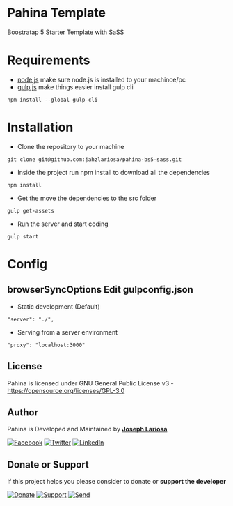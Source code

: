 # Pahina Template
Boostratap 5 Starter Template with SaSS

# Requirements

* [node.js](https://nodejs.org/) make sure node.js is installed to your machince/pc
* [gulp.js](https://gulpjs.com/docs/en/getting-started/quick-start) make things easier install gulp cli
```
npm install --global gulp-cli
```

# Installation
* Clone the repository to your machine
```
git clone git@github.com:jahzlariosa/pahina-bs5-sass.git
```
* Inside the project run npm install to download all the dependencies
```
npm install
```
* Get the move the dependencies to the src folder
```
gulp get-assets
```
* Run the server and start coding
```
gulp start
```

# Config
## browserSyncOptions Edit gulpconfig.json
* Static development (Default)
```
"server": "./",
```
* Serving from a server environment
```
"proxy": "localhost:3000"
```
## License

Pahina is licensed under GNU General Public License v3 - <https://opensource.org/licenses/GPL-3.0>

## Author

Pahina is Developed and Maintained by **[Joseph Lariosa](https://github.com/jahzlariosa)**

[![Facebook](https://img.shields.io/badge/facebook-%231877F2.svg?&style=for-the-badge&logo=facebook&logoColor=white)](https://facebook.com/webdesignsbyjahz)
[![Twitter](https://img.shields.io/badge/twitter-%231DA1F2.svg?&style=for-the-badge&logo=twitter&logoColor=white)](https://twitter.com/jahzlariosa)
[![LinkedIn](https://img.shields.io/badge/linkedin-%230077B5.svg?&style=for-the-badge&logo=linkedin&logoColor=white)](https://linkedin.com/in/jahz)

## Donate or Support
If this project helps you please consider to donate or **support the developer**

[![Donate](https://img.shields.io/badge/Donate-PayPal-blue.svg?style=for-the-badge)](https://paypal.me/josephlariosa) [![Support](https://img.shields.io/badge/Support-Buy%20Me%20A%20Coffee-green.svg?style=for-the-badge)](https://buymeacoff.ee/josephlariosa) [![Send](https://img.shields.io/badge/send-btc-yellow.svg?style=for-the-badge)](https://jahz.bitcoinwallet.com/)



